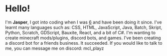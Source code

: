 # Hello!
I'm **Jasper**, I got into coding when I was <ins>6</ins> and have been doing it since. I've learnt many languages such as: CSS, HTML, JavaScript, Java, Batch, Skript, Python, Scratch, GDScript, Bauxite, React, and a bit of C#.
I'm wanting to create minecraft mods/plugins, discord bots, and games. I've been creating a discord bot for a friends business. It succeeded. If you would like to talk to me, you can message
me on discord: mcl_playz

